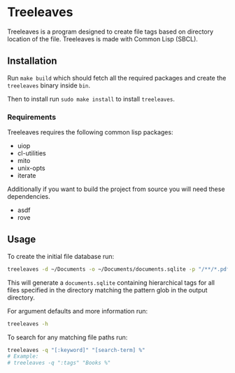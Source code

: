 # Treeleaves

Treeleaves is a program designed to create file tags based on directory location
of the file. Treeleaves is made with Common Lisp (SBCL).

## Installation

Run `make build` which should fetch all the required packages
and create the `treeleaves` binary inside `bin`.

Then to install run `sudo make install` to install `treeleaves`.

### Requirements

Treeleaves requires the following common lisp packages:

- uiop
- cl-utilities
- mito
- unix-opts
- iterate

Additionally if you want to build the project from source you will need these dependencies.
- asdf
- rove

## Usage

To create the initial file database run:
``` bash
treeleaves -d ~/Documents -o ~/Documents/documents.sqlite -p "/**/*.pdf"
```

This will generate a `documents.sqlite` containing hierarchical tags
for all files specified in the directory matching the pattern glob in the output directory.

For argument defaults and more information run:
``` bash
treeleaves -h
```

To search for any matching file paths run:
``` bash
treeleaves -q "[:keyword]" "[search-term] %"
# Example:
# treeleaves -q ":tags" "Books %"
```
